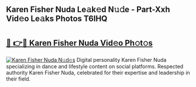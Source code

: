 ## Karen Fisher Nuda Le𝚊k𝚎d N𝚞𝚍e - Part-Xxh Vid𝚎o Le𝚊ks Photos T6lHQ

# <h2><a href="http://fbbzwsq.evod.top/?m=Karen+Fisher+Nuda">🔗 👉🔴 Karen Fisher Nuda Vid𝚎o Ph𝚘t𝚘s</a></h2>

[![Karen Fisher Nuda N𝚞d𝚎s](https://i.imgur.com/8V9OHl7.gif)](http://fbbzwsq.evod.top/?m=Karen+Fisher+Nuda)
Digital personality Karen Fisher Nuda specializing in dance and lifestyle content on social platforms. Respected authority Karen Fisher Nuda, celebrated for their expertise and leadership in their field. 
